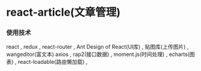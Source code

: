 # react-article(文章管理)

### 使用技术
react ,
redux ,
react-router ,
Ant Design of React(UI库) ,
贴图库(上传图片) ,
wangeditor(富文本)
axios ,
rap2(接口数据) ,
moment.js(时间处理) ,
echarts(图表) ,
react-loadable(路由懒加载) ,
